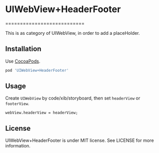 # UIWebView+HeaderFooter
===========================

This is as category of UIWebView, in order to add a placeHolder.

Installation
------------
Use [CocoaPods](http://cocoapods.org).

```ruby
pod 'UIWebView+HeaderFooter'
```

Usage
-----

Create `UIWebView` by code/xib/storyboard, then set `headerView` or `footerView`.

```objc
webView.headerView = headerView;
```

License
-------
UIWebView+HeaderFooter is under MIT license. See LICENSE for more information.